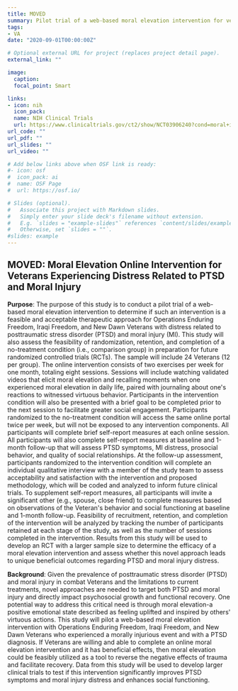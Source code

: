 ```yaml
---
title: MOVED
summary: Pilot trial of a web-based moral elevation intervention for veterans with PTSD and moral injury distress.
tags:
- VA
date: "2020-09-01T00:00:00Z"

# Optional external URL for project (replaces project detail page).
external_link: ""

image:
  caption: 
  focal_point: Smart

links:
- icon: nih
  icon_pack: 
  name: NIH Clinical Trials
  url: https://www.clinicaltrials.gov/ct2/show/NCT03906240?cond=moral+injury&draw=2&rank=3
url_code: ""
url_pdf: ""
url_slides: ""
url_video: ""

# Add below links above when OSF link is ready:
#- icon: osf
#  icon_pack: ai
#  name: OSF Page
#  url: https://osf.io/

# Slides (optional).
#   Associate this project with Markdown slides.
#   Simply enter your slide deck's filename without extension.
#   E.g. `slides = "example-slides"` references `content/slides/example-slides.md`.
#   Otherwise, set `slides = ""`.
#slides: example
---
```

## **MOVED**: **M**oral **E**levation **O**nline Intervention for  **V**eterans **E**xperiencing **D**istress Related to PTSD and Moral Injury

**Purpose**: 
The purpose of this study is to conduct a pilot trial of a web-based moral elevation intervention to determine if such an intervention is a feasible and acceptable therapeutic approach for Operations Enduring Freedom, Iraqi Freedom, and New Dawn Veterans with distress related to posttraumatic stress disorder (PTSD) and moral injury (MI). This study will also assess the feasibility of randomization, retention, and completion of a no-treatment condition (i.e., comparison group) in preparation for future randomized controlled trials (RCTs). The sample will include 24 Veterans (12 per group). The online intervention consists of two exercises per week for one month, totaling eight sessions. Sessions will include watching validated videos that elicit moral elevation and recalling moments when one experienced moral elevation in daily life, paired with journaling about one's reactions to witnessed virtuous behavior. Participants in the intervention condition will also be presented with a brief goal to be completed prior to the next session to facilitate greater social engagement. Participants randomized to the no-treatment condition will access the same online portal twice per week, but will not be exposed to any intervention components. All participants will complete brief self-report measures at each online session. All participants will also complete self-report measures at baseline and 1-month follow-up that will assess PTSD symptoms, MI distress, prosocial behavior, and quality of social relationships. At the follow-up assessment, participants randomized to the intervention condition will complete an individual qualitative interview with a member of the study team to assess acceptability and satisfaction with the intervention and proposed methodology, which will be coded and analyzed to inform future clinical trials. To supplement self-report measures, all participants will invite a significant other (e.g., spouse, close friend) to complete measures based on observations of the Veteran's behavior and social functioning at baseline and 1-month follow-up. Feasibility of recruitment, retention, and completion of the intervention will be analyzed by tracking the number of participants retained at each stage of the study, as well as the number of sessions completed in the intervention. Results from this study will be used to develop an RCT with a larger sample size to determine the efficacy of a moral elevation intervention and assess whether this novel approach leads to unique beneficial outcomes regarding PTSD and moral injury distress.

**Background**: 
Given the prevalence of posttraumatic stress disorder (PTSD) and moral injury in combat Veterans and the limitations to current treatments, novel approaches are needed to target both PTSD and moral injury and directly impact psychosocial growth and functional recovery. One potential way to address this critical need is through moral elevation-a positive emotional state described as feeling uplifted and inspired by others' virtuous actions. This study will pilot a web-based moral elevation intervention with Operations Enduring Freedom, Iraqi Freedom, and New Dawn Veterans who experienced a morally injurious event and with a PTSD diagnosis. If Veterans are willing and able to complete an online moral elevation intervention and it has beneficial effects, then moral elevation could be feasibly utilized as a tool to reverse the negative effects of trauma and facilitate recovery. Data from this study will be used to develop larger clinical trials to test if this intervention significantly improves PTSD symptoms and moral injury distress and enhances social functioning.

